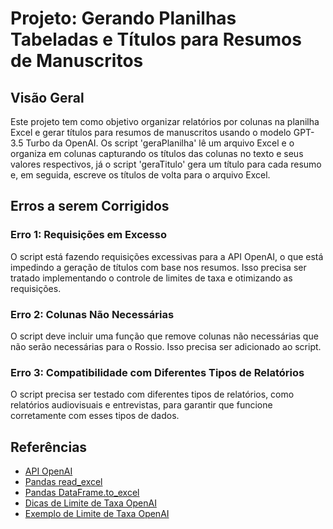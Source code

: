 # Projeto: Gerando Planilhas Tabeladas e Títulos para Resumos de Manuscritos

## Visão Geral

Este projeto tem como objetivo organizar relatórios por colunas na planilha Excel e gerar títulos para resumos de manuscritos usando o modelo GPT-3.5 Turbo da OpenAI. Os script 'geraPlanilha' lê um arquivo Excel e o organiza em colunas capturando os títulos das colunas no texto e seus valores respectivos, já o script 'geraTitulo' gera um título para cada resumo e, em seguida, escreve os títulos de volta para o arquivo Excel.

## Erros a serem Corrigidos


### Erro 1: Requisições em Excesso

O script está fazendo requisições excessivas para a API OpenAI, o que está impedindo a geração de títulos com base nos resumos. Isso precisa ser tratado implementando o controle de limites de taxa e otimizando as requisições.

### Erro 2: Colunas Não Necessárias

O script deve incluir uma função que remove colunas não necessárias que não serão necessárias para o Rossio. Isso precisa ser adicionado ao script.

### Erro 3: Compatibilidade com Diferentes Tipos de Relatórios

O script precisa ser testado com diferentes tipos de relatórios, como relatórios audiovisuais e entrevistas, para garantir que funcione corretamente com esses tipos de dados.

## Referências

- [API OpenAI](https://www.openai.com/api)
- [Pandas read_excel](https://pandas.pydata.org/pandas-docs/stable/reference/api/pandas.read_excel.html)
- [Pandas DataFrame.to_excel](https://pandas.pydata.org/pandas-docs/stable/reference/api/pandas.DataFrame.to_excel.html)
- [Dicas de Limite de Taxa OpenAI](https://help.openai.com/en/articles/6891753-rate-limit-advice)
- [Exemplo de Limite de Taxa OpenAI](https://cookbook.openai.com/examples/how_to_handle_rate_limits)